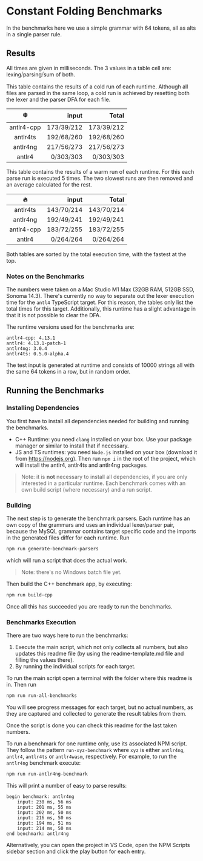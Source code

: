 # Constant Folding Benchmarks

In the benchmarks here we use a simple grammar with 64 tokens, all as alts in a single parser rule.

## Results

All times are given in milliseconds. The 3 values in a table cell are: lexing⧸parsing⧸sum of both.

This table contains the results of a cold run of each runtime. Although all files are parsed in the same loop, a cold run is achieved by resetting both the lexer and the parser DFA for each file.

|❄️|input|Total|
|:---:|---:|---:|
|antlr4-cpp|173⧸39⧸212|173⧸39⧸212|
|antlr4ts|192⧸68⧸260|192⧸68⧸260|
|antlr4ng|217⧸56⧸273|217⧸56⧸273|
|antlr4|0⧸303⧸303|0⧸303⧸303|

This table contains the results of a warm run of each runtime. For this each parse run is executed 5 times. The two slowest runs are then removed and an average calculated for the rest.

|🔥|input|Total|
|:---:|---:|---:|
|antlr4ts|143⧸70⧸214|143⧸70⧸214|
|antlr4ng|192⧸49⧸241|192⧸49⧸241|
|antlr4-cpp|183⧸72⧸255|183⧸72⧸255|
|antlr4|0⧸264⧸264|0⧸264⧸264|

Both tables are sorted by the total execution time, with the fastest at the top.

### Notes on the Benchmarks

The numbers were taken on a Mac Studio M1 Max (32GB RAM, 512GB SSD, Sonoma 14.3). There's currently no way to separate out the lexer execution time for the `antl4` TypeScript target. For this reason, the tables only list the total times for this target. Additionally, this runtime has a slight advantage in that it is not possible to clear the DFA.

The runtime versions used for the benchmarks are:

    antlr4-cpp: 4.13.1
    antlr4: 4.13.1-patch-1
    antlr4ng: 3.0.4
    antlr4ts: 0.5.0-alpha.4

The test input is generated at runtime and consists of 10000 strings all with the same 64 tokens in a row, but in random order.

## Running the Benchmarks

### Installing Dependencies

You first have to install all dependencies needed for building and running the benchmarks.

- C++ Runtime: you need `clang` installed on your box. Use your package manager or similar to install that if necessary.
- JS and TS runtimes: you need `Node.js` installed on your box (download it from https://nodejs.org). Then run `npm i` in the root of the project, which will install the antlr4, antlr4ts and antlr4ng packages.

> Note: it is **not** necessary to install all dependencies, if you are only interested in a particular runtime. Each benchmark comes with an own build script (where necessary) and a run script.

### Building

The next step is to generate the benchmark parsers. Each runtime has an own copy of the grammars and uses an individual lexer/parser pair, because the MySQL grammar contains target specific code and the imports in the generated files differ for each runtime. Run

```bash
npm run generate-benchmark-parsers
```

which will run a script that does the actual work.

> Note: there's no Windows batch file yet.

Then build the C++ benchmark app, by executing:

```bash
npm run build-cpp
```

Once all this has succeeded you are ready to run the benchmarks.

### Benchmarks Execution

There are two ways here to run the benchmarks:

1. Execute the main script, which not only collects all numbers, but also updates this readme file (by using the readme-template.md file and filling the values there).
2. By running the individual scripts for each target. 

To run the main script open a terminal with the folder where this readme is in. Then run

```bash
npm run run-all-benchmarks
```

You will see progress messages for each target, but no actual numbers, as they are captured and collected to generate the result tables from them.

Once the script is done you can check this readme for the last taken numbers.

To run a benchmark for one runtime only, use its associated NPM script. They follow the pattern `run-xyz-benchmark` where `xyz` is either `antlr4ng`, `antlr4`, `antlr4ts` or `antlr4wasm`, respectively. For example, to run the `antlr4ng` benchmark execute:

```bash
npm run run-antlr4ng-benchmark
```

This will print a number of easy to parse results:

```text
begin benchmark: antlr4ng
    input: 230 ms, 56 ms
    input: 201 ms, 55 ms
    input: 202 ms, 50 ms
    input: 216 ms, 50 ms
    input: 194 ms, 51 ms
    input: 214 ms, 50 ms
end benchmark: antlr4ng
```

Alternatively, you can open the project in VS Code, open the NPM Scripts sidebar section and click the play button for each entry.

